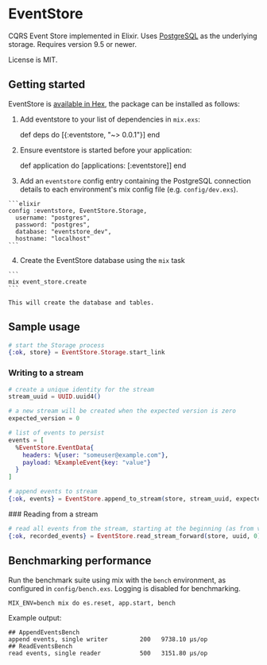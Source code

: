 # EventStore

CQRS Event Store implemented in Elixir. Uses [PostgreSQL](http://www.postgresql.org/) as the underlying storage. Requires version 9.5 or newer. 

License is MIT.

## Getting started

EventStore is [available in Hex](https://hex.pm/packages/eventstore), the package can be installed as follows:

  1. Add eventstore to your list of dependencies in `mix.exs`:

        def deps do
          [{:eventstore, "~> 0.0.1"}]
        end

  2. Ensure eventstore is started before your application:

        def application do
          [applications: [:eventstore]]
        end

  3. Add an `eventstore` config entry containing the PostgreSQL connection details to each environment's mix config file (e.g. `config/dev.exs`).

    ```elixir
    config :eventstore, EventStore.Storage,
      username: "postgres",
      password: "postgres",
      database: "eventstore_dev",
      hostname: "localhost"
    ```

  4. Create the EventStore database using the `mix` task

    ```
    mix event_store.create
    ```

    This will create the database and tables.

## Sample usage

```elixir
# start the Storage process
{:ok, store} = EventStore.Storage.start_link
```

### Writing to a stream

```elixir
# create a unique identity for the stream
stream_uuid = UUID.uuid4()

# a new stream will be created when the expected version is zero
expected_version = 0

# list of events to persist
events = [
  %EventStore.EventData{
  	headers: %{user: "someuser@example.com"},
    payload: %ExampleEvent{key: "value"}
  }
]

# append events to stream
{:ok, events} = EventStore.append_to_stream(store, stream_uuid, expected_version, events)
```

### Reading from a stream

```elixir
# read all events from the stream, starting at the beginning (as from version is 0)
{:ok, recorded_events} = EventStore.read_stream_forward(store, uuid, 0)
```

## Benchmarking performance

Run the benchmark suite using mix with the `bench` environment, as configured in `config/bench.exs`. Logging is disabled for benchmarking. 

```
MIX_ENV=bench mix do es.reset, app.start, bench
```

Example output:

```
## AppendEventsBench
append events, single writer         200   9738.10 µs/op
## ReadEventsBench
read events, single reader           500   3151.80 µs/op
```